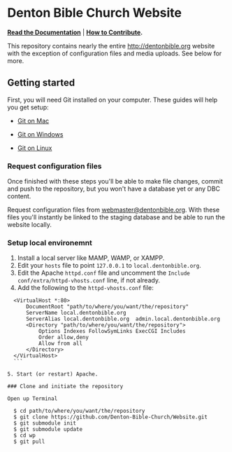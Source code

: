 # Denton Bible Church Website

**[Read the Documentation](https://github.com/Denton-Bible-Church/Website/wiki)** | **[How to Contribute](CONTRIBUTING.md).**

This repository contains nearly the entire http://dentonbible.org website with the exception of configuration files and media uploads. See below for more.

## Getting started

First, you will need Git installed on your computer. These guides will help you get setup:

* [Git on Mac](http://guides.beanstalkapp.com/version-control/git-on-mac.html)

* [Git on Windows](http://guides.beanstalkapp.com/version-control/git-on-windows.html)

* [Git on Linux](http://guides.beanstalkapp.com/version-control/git-on-linux.html)

### Request configuration files

Once finished with these steps you'll be able to make file changes, commit and push to the repository, but you won't have a database yet or any DBC content.

Request configuration files from [webmaster@dentonbible.org](mailto:webmaster@dentonbible.org). With these files you'll instantly be linked to the staging database and be able to run the website locally.

### Setup local environemnt

1. Install a local server like MAMP, WAMP, or XAMPP.
2. Edit your `hosts` file to point `127.0.0.1` to `local.dentonbible.org`.
3. Edit the Apache `httpd.conf` file and uncomment the `Include conf/extra/httpd-vhosts.conf` line, if not already.
4. Add the following to the `httpd-vhosts.conf` file:

  ```
	<VirtualHost *:80>
		DocumentRoot "path/to/where/you/want/the/repository"
		ServerName local.dentonbible.org
		ServerAlias local.dentonbible.org  admin.local.dentonbible.org
		<Directory "path/to/where/you/want/the/repository">
			Options Indexes FollowSymLinks ExecCGI Includes
			Order allow,deny
			Allow from all
		</Directory>
	</VirtualHost>
	```
    
5. Start (or restart) Apache.

### Clone and initiate the repository

Open up Terminal

    $ cd path/to/where/you/want/the/repository
    $ git clone https://github.com/Denton-Bible-Church/Website.git
    $ git submodule init
    $ git submodule update
    $ cd wp
    $ git pull
